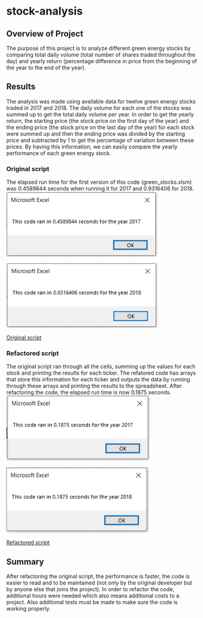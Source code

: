 # stock-analysis

## Overview of Project
The purpose of this project is to analyze different green energy stocks by comparing total daily volume (total number of shares traded throughout the day) and yearly return (percentage difference in price from the beginning of the year to the end of the year).

## Results
The analysis was made using available data for twelve green energy stocks traded in 2017 and 2018. The daily volume for each one of the stocks was summed up to get the total daily volume per year. In order to get the yearly return, the starting price (the stock price on the first day of the year) and the ending price (the stock price on the last day of the year) for each stock were summed up and then the ending price was divided by the starting price and subtracted by 1 to get the percentage of variation between these prices. By having this information, we can easily compare the yearly performance of each green energy stock.

### Original script
The elapsed run time for the first version of this code (green_stocks.xlsm) was 0.4589844 seconds when running it for 2017 and 0.9316406 for 2018.
<br />
![Elapsed run time for the original script (year 2017)](./Resources/VBA_Challenge_2017_before_refactoring.PNG)

![Elapsed run time for the original script (year 2018)](./Resources/VBA_Challenge_2018_before_refactoring.PNG)

[Original script](green_stocks.xlsm)

### Refactored script
The original script ran through all the cells, summing up the values for each stock and printing the results for each ticker. The refatored code has arrays that store this information for each ticker and outputs the data by running through these arrays and printing the results to the spreadsheet. After refactoring the code, the elapsed run time is now 0.1875 seconds.
<br />
![Elapsed run time for the refactored script (year 2017)](./Resources/VBA_Challenge_2017.PNG)

![Elapsed run time for the refactored script (year 2018)](./Resources/VBA_Challenge_2018.PNG)

[Refactored script](VBA_Challenge.xlsm)

## Summary
After refactoring the original script, the performance is faster, the code is easier to read and to be maintained (not only by the original developer but by anyone else that joins the project). In order to refactor the code, additional hours were needed which also means additional costs to a project. Also additional tests must be made to make sure the code is working properly.
